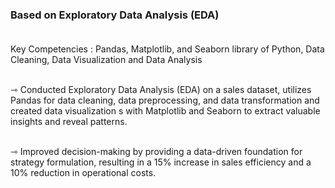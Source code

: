 ### Based on Exploratory Data Analysis (EDA)<br><br>

Key Competencies : Pandas, Matplotlib, and Seaborn library of Python, Data Cleaning, Data Visualization and Data Analysis<br><br>

⇾ Conducted Exploratory Data Analysis (EDA) on a sales dataset, utilizes Pandas for data cleaning, data preprocessing, and data transformation and created data visualization s with Matplotlib and Seaborn to extract valuable insights and reveal patterns.<br><br>

⇾ Improved decision-making by providing a data-driven foundation for strategy formulation, resulting in a 15% increase in sales efficiency and a 10% reduction in operational costs.<br><br>
